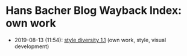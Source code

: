 # Hans Bacher Blog Wayback Index: own work

* 2019-08-13 (11:54): [style diversity 1.1](https://web.archive.org/web/https://one1more2time3.wordpress.com/2019/08/13/style-diversity-1-1/) (own work, style, visual development)